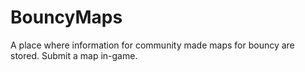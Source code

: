 # BouncyMaps
A place where information for community made maps for bouncy are stored. Submit a map in-game.
